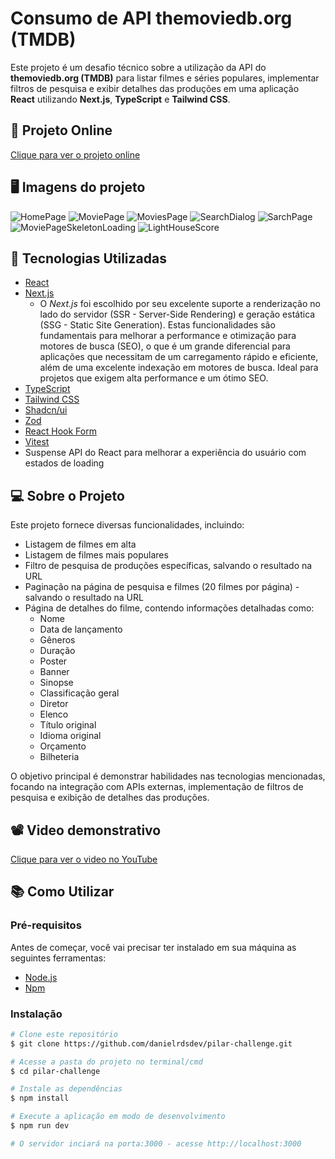 # Consumo de API themoviedb.org (TMDB)

Este projeto é um desafio técnico sobre a utilização da API do **themoviedb.org (TMDB)** para listar filmes e séries populares, implementar filtros de pesquisa e exibir detalhes das produções em uma aplicação **React** utilizando **Next.js**, **TypeScript** e **Tailwind CSS**.

## 🔗 Projeto Online

[Clique para ver o projeto online](https://tmdb-movies-three.vercel.app/)

## 🖥 Imagens do projeto

![HomePage](https://github.com/danielrdsdev/pilar-challenge/assets/97995126/778960c9-e82d-40d0-92a8-a2a05f438456)
![MoviePage](https://github.com/danielrdsdev/pilar-challenge/assets/97995126/876f2802-6e7c-47bc-9895-f17bb88a4561)
![MoviesPage](https://github.com/danielrdsdev/pilar-challenge/assets/97995126/e310baca-a75f-4344-9063-8732b0ab8760)
![SearchDialog](https://github.com/danielrdsdev/pilar-challenge/assets/97995126/8696f261-8a80-4bf3-82a8-5548a53fa110)
![SarchPage](https://github.com/danielrdsdev/pilar-challenge/assets/97995126/161e175e-4588-4793-90ea-85dbd3def853)
![MoviePageSkeletonLoading](https://github.com/danielrdsdev/pilar-challenge/assets/97995126/f34a2e9f-71ee-4a43-a7e4-87a7cbf93f92)
![LightHouseScore](https://github.com/danielrdsdev/pilar-challenge/assets/97995126/25d5baac-55fa-47a5-8389-f8d03de1f3fb)

## 🚀 Tecnologias Utilizadas

- [React](https://reactjs.org/)
- [Next.js](https://nextjs.org/)
  - O *Next.js* foi escolhido por seu excelente suporte a renderização no lado do servidor (SSR - Server-Side Rendering) e geração estática (SSG - Static Site Generation). Estas funcionalidades são fundamentais para melhorar a performance e otimização para motores de busca (SEO), o que é um grande diferencial para aplicações que necessitam de um carregamento rápido e eficiente, além de uma excelente indexação em motores de busca. Ideal para projetos que exigem alta performance e um ótimo SEO.
- [TypeScript](https://www.typescriptlang.org/)
- [Tailwind CSS](https://tailwindcss.com/)
- [Shadcn/ui](https://ui.shadcn.com/)
- [Zod](https://zod.dev/)
- [React Hook Form](https://react-hook-form.com/)
- [Vitest](https://vitest.dev/)
- Suspense API do React para melhorar a experiência do usuário com estados de loading

## 💻 Sobre o Projeto

Este projeto fornece diversas funcionalidades, incluindo:

- Listagem de filmes em alta
- Listagem de filmes mais populares
- Filtro de pesquisa de produções específicas, salvando o resultado na URL
- Paginação na página de pesquisa e filmes (20 filmes por página) - salvando o resultado na URL
- Página de detalhes do filme, contendo informações detalhadas como:
  - Nome
  - Data de lançamento
  - Gêneros
  - Duração
  - Poster
  - Banner
  - Sinopse
  - Classificação geral
  - Diretor
  - Elenco
  - Título original
  - Idioma original
  - Orçamento
  - Bilheteria

O objetivo principal é demonstrar habilidades nas tecnologias mencionadas, focando na integração com APIs externas, implementação de filtros de pesquisa e exibição de detalhes das produções.

## 📽️ Video demonstrativo

[Clique para ver o video no YouTube](https://www.youtube.com/embed/IrCjdu7f42E)

## 📚 Como Utilizar

### Pré-requisitos

Antes de começar, você vai precisar ter instalado em sua máquina as seguintes ferramentas:

- [Node.js](https://nodejs.org/en/)
- [Npm](https://www.npmjs.com/)

### Instalação

```bash
# Clone este repositório
$ git clone https://github.com/danielrdsdev/pilar-challenge.git

# Acesse a pasta do projeto no terminal/cmd
$ cd pilar-challenge

# Instale as dependências
$ npm install

# Execute a aplicação em modo de desenvolvimento
$ npm run dev

# O servidor inciará na porta:3000 - acesse http://localhost:3000
```
